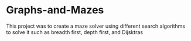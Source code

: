 # Graphs-and-Mazes
This project was to create a maze solver using different search algorithms to solve it such as breadth first, depth first, and Dijsktras
